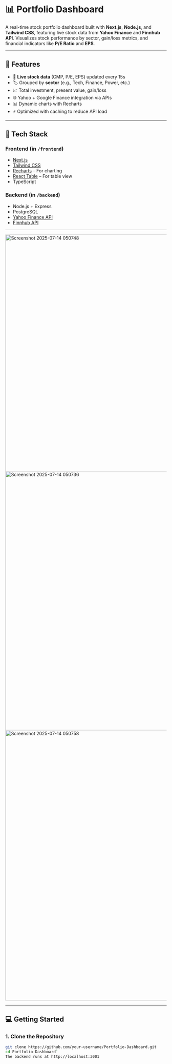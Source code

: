 # 📊 Portfolio Dashboard

A real-time stock portfolio dashboard built with **Next.js**, **Node.js**, and **Tailwind CSS**, featuring live stock data from **Yahoo Finance** and **Finnhub API**. Visualizes stock performance by sector, gain/loss metrics, and financial indicators like **P/E Ratio** and **EPS**.



---

## 🚀 Features

- 🔁 **Live stock data** (CMP, P/E, EPS) updated every 15s
- 🏷️ Grouped by **sector** (e.g., Tech, Finance, Power, etc.)
- 📈 Total investment, present value, gain/loss
- 🌐 Yahoo + Google Finance integration via APIs
- 📊 Dynamic charts with Recharts
- ⚡ Optimized with caching to reduce API load

---

## 🧱 Tech Stack

### Frontend (in `/frontend`)
- [Next.js](https://nextjs.org/)
- [Tailwind CSS](https://tailwindcss.com/)
- [Recharts](https://recharts.org/) – For charting
- [React Table](https://tanstack.com/table/v8) – For table view
- TypeScript

### Backend (in `/backend`)
- Node.js + Express
- PostgreSQL
- [Yahoo Finance API](https://www.npmjs.com/package/yahoo-finance2)
- [Finnhub API](https://finnhub.io/)

---

<img width="1687" height="738" alt="Screenshot 2025-07-14 050748" src="https://github.com/user-attachments/assets/16a8bb90-cfef-4796-9bb8-a0ff01bbe45f" />


<img width="1769" height="808" alt="Screenshot 2025-07-14 050736" src="https://github.com/user-attachments/assets/5029cdd5-88e2-4ce8-8b4b-69b42b7faa24" />



<img width="1652" height="844" alt="Screenshot 2025-07-14 050758" src="https://github.com/user-attachments/assets/1b85f835-c29a-4658-a96b-c6d520d6b971" />

---

## 💻 Getting Started

### 1. Clone the Repository

```bash
git clone https://github.com/your-username/Portfolio-Dashboard.git
cd Portfolio-Dashboard`
The backend runs at http://localhost:3001


